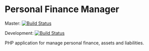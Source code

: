 # Personal Finance Manager

Master: [![Build Status](https://travis-ci.org/SrPeaton/perfin.svg?branch=master)](https://travis-ci.org/SrPeaton/perfin)

Development: [![Build Status](https://travis-ci.org/SrPeaton/perfin.svg?branch=devel)](https://travis-ci.org/SrPeaton/perfin)


PHP application for manage personal finance, assets and liabilities.
